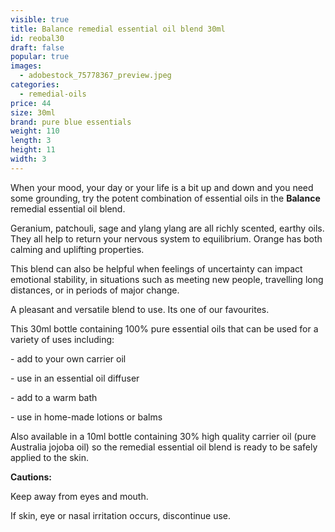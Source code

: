 ```yaml
---
visible: true
title: Balance remedial essential oil blend 30ml
id: reobal30
draft: false
popular: true
images:
  - adobestock_75778367_preview.jpeg
categories:
  - remedial-oils
price: 44
size: 30ml
brand: pure blue essentials
weight: 110
length: 3
height: 11
width: 3
---
```

When your mood, your day or your life is a bit up and down and you need some grounding, try the potent combination of essential oils in the **Balance** remedial essential oil blend.

Geranium, patchouli, sage and ylang ylang are all richly scented, earthy oils. They all help to return your nervous system to equilibrium. Orange has both calming and uplifting properties.

This blend can also be helpful when feelings of uncertainty can impact emotional stability, in situations such as meeting new people, travelling long distances, or in periods of major change.

A pleasant and versatile blend to use.  Its one of our favourites.



This 30ml bottle containing 100% pure essential oils that can be used for a variety of uses including:

\- add to your own carrier oil

\- use in an essential oil diffuser

\- add to a warm bath

\- use in home-made lotions or balms

Also available in a 10ml bottle containing 30% high quality carrier oil (pure Australia jojoba oil) so the remedial essential oil blend is ready to be safely applied to the skin.

**Cautions:**

Keep away from eyes and mouth.

If skin, eye or nasal irritation occurs, discontinue use.